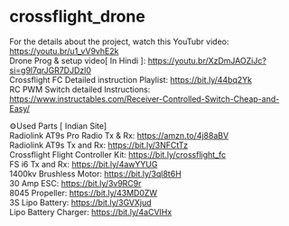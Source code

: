# crossflight_drone
For the details about the project, watch this YouTubr video: https://youtu.br/u1_vV9vhE2k
<br>
Drone Prog & setup video[ In Hindi ]: https://youtu.br/XzDmJAOZiJc?si=g9l7qrJGR7DJDzl0
<br>
Crossflight FC Detailed instruction Playlist: https://bit.ly/44bq2Yk
<br>
RC PWM Switch detailed Instructions: https://www.instructables.com/Receiver-Controlled-Switch-Cheap-and-Easy/
<br>

⚙️Used Parts [ Indian Site]
<br>
Radiolink AT9s Pro Radio Tx & Rx: https://amzn.to/4j88aBV
<br>
Radiolink AT9s Tx and Rx: https://bit.ly/3NFCtTz
<br>
Crossflight Flight Controller Kit: https://bit.ly/crossflight_fc
<br>
FS i6 Tx and Rx: https://bit.ly/4awYYUG
<br>
1400kv Brushless Motor: https://bit.ly/3ql8t6H
<br>
30 Amp ESC: https://bit.ly/3v9RC9r
<br>
8045 Propeller: https://bit.ly/43MD0ZW
<br>
3S Lipo Battery: https://bit.ly/3GVXjud
<br>
Lipo Battery Charger: https://bit.ly/4aCVIHx
